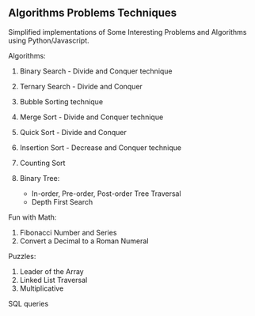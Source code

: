 Algorithms Problems Techniques
-------------------------------------

Simplified implementations of Some Interesting Problems and Algorithms using Python/Javascript.

Algorithms:

1. Binary Search - Divide and Conquer technique
2. Ternary Search - Divide and Conquer 

3. Bubble Sorting technique
4. Merge Sort - Divide and Conquer technique
5. Quick Sort - Divide and Conquer 
6. Insertion Sort - Decrease and Conquer technique
7. Counting Sort

8. Binary Tree:
	- In-order, Pre-order, Post-order Tree Traversal
	- Depth First Search

Fun with Math:

1. Fibonacci Number and Series
2. Convert a Decimal to a Roman Numeral

Puzzles:

1. Leader of the Array 
2. Linked List Traversal
3. Multiplicative

SQL queries
